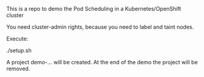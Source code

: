 This is a repo to demo the Pod Scheduling in a Kubernetes/OpenShift cluster

You need cluster-admin rights, because you need to label and taint nodes.

Execute:

./setup.sh

A project demo-... will be created.  At the end of the demo the project will be removed.